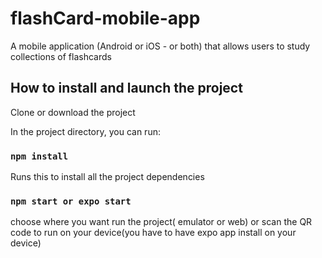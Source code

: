 # flashCard-mobile-app
 A mobile application (Android or iOS - or both) that allows users to study collections of flashcards

 ## How to install and launch the project

Clone or download the project

In the project directory, you can run:

### `npm install`

Runs this to install all the project dependencies

### `npm start or expo start`

choose where you want run the project( emulator or web) or scan the QR code to run on your device(you have to have expo app install on your device)